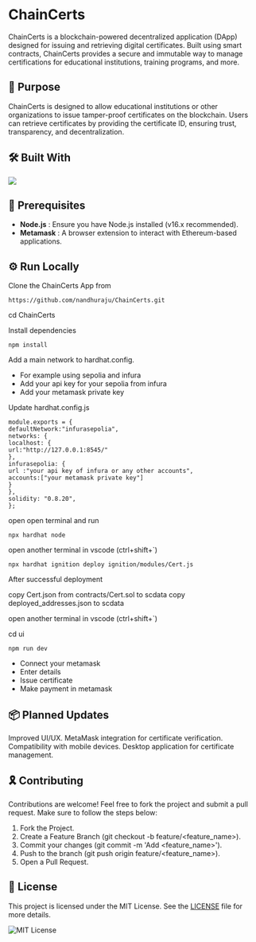 # ChainCerts

ChainCerts is a blockchain-powered decentralized application (DApp) designed for issuing and retrieving digital certificates. Built using smart contracts, ChainCerts provides a secure and immutable way to manage certifications for educational institutions, training programs, and more.

## 🎯 Purpose

ChainCerts is designed to allow educational institutions or other organizations to issue tamper-proof certificates on the blockchain. Users can retrieve certificates by providing the certificate ID, ensuring trust, transparency, and decentralization.

## 🛠️ Built With

   <img src="https://skillicons.dev/icons?i=react,tailwind,nodejs,solidity,metamask"/>

## 📢 Prerequisites

- **Node.js** : Ensure you have Node.js installed (v16.x recommended).
- **Metamask** : A browser extension to interact with Ethereum-based applications.

## ⚙️ Run Locally

Clone the ChainCerts App from

```
https://github.com/nandhuraju/ChainCerts.git

```
cd ChainCerts

Install dependencies

```
npm install
```


Add a main network to hardhat.config.

- For example using sepolia and infura
- Add your api key for your sepolia from infura
- Add your metamask private key

Update hardhat.config.js

```
module.exports = {
defaultNetwork:"infurasepolia",
networks: {
localhost: {
url:"http://127.0.0.1:8545/"
},
infurasepolia: {
url :"your api key of infura or any other accounts",
accounts:["your metamask private key"]
}
},
solidity: "0.8.20",
};
```


open open terminal and run

```
npx hardhat node
```
open another terminal in vscode (ctrl+shift+`)

```
npx hardhat ignition deploy ignition/modules/Cert.js

```
After successful deployment

copy Cert.json from contracts/Cert.sol to scdata
copy deployed_addresses.json to scdata

open another terminal in vscode (ctrl+shift+`)

cd ui

```
npm run dev
```

- Connect your metamask
- Enter details
- Issue certificate
- Make payment in metamask

## 📦 Planned Updates

Improved UI/UX.
MetaMask integration for certificate verification.
Compatibility with mobile devices.
Desktop application for certificate management.

## 🎗️ Contributing

Contributions are welcome! Feel free to fork the project and submit a pull request. Make sure to follow the steps below:

1. Fork the Project.
2. Create a Feature Branch (git checkout -b feature/<feature_name>).
3. Commit your changes (git commit -m 'Add <feature_name>').
4. Push to the branch (git push origin feature/<feature_name>).
5. Open a Pull Request.

## 📝 License

This project is licensed under the MIT License. See the [LICENSE](LICENSE) file for more details.

![MIT License](https://img.shields.io/badge/License-MIT-blue.svg)

